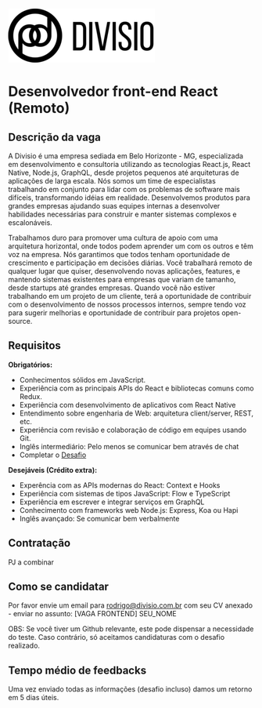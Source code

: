 ![Divisio](./logo.png)

# Desenvolvedor front-end React (Remoto)

## Descrição da vaga
A Divisio é uma empresa sediada em Belo Horizonte - MG, especializada em desenvolvimento e consultoria utilizando as tecnologias React.js,
React Native, Node.js, GraphQL, desde projetos pequenos até arquiteturas de aplicações de larga escala. Nós somos um time de especialistas trabalhando em conjunto
para lidar com os problemas de software mais difíceis, transformando idéias em realidade. Desenvolvemos produtos para grandes empresas ajudando suas equipes internas
a desenvolver habilidades necessárias para construir e manter sistemas complexos e escalonáveis.

Trabalhamos duro para promover uma cultura de apoio com uma arquitetura horizontal, onde todos podem aprender um com os outros e têm voz na empresa.
Nós garantimos que todos tenham oportunidade de crescimento e participação em decisões diárias. Você trabalhará remoto de qualquer lugar que quiser, desenvolvendo novas aplicações, features, e mantendo sistemas existentes para empresas que variam de tamanho, desde startups até grandes empresas. Quando você não estiver trabalhando em um projeto de um cliente, terá a
oportunidade de contribuir com o desenvolvimento de nossos processos internos, sempre tendo voz para sugerir melhorias e oportunidade de contribuir para projetos open-source.

## Requisitos

**Obrigatórios:**
- Conhecimentos sólidos em JavaScript.
- Experiência com as principais APIs do React e bibliotecas comuns como Redux.
- Experiência com desenvolvimento de aplicativos com React Native
- Entendimento sobre engenharia de Web: arquitetura client/server, REST, etc.
- Experiência com revisão e colaboração de código em equipes usando Git.
- Inglês intermediário: Pelo menos se comunicar bem através de chat
- Completar o [Desafio](./challenges/frontend.md)

**Desejáveis (Crédito extra):**
- Experência com as APIs modernas do React: Context e Hooks
- Experiência com sistemas de tipos JavaScript: Flow e TypeScript
- Experiência em escrever e integrar serviços em GraphQL
- Conhecimento com frameworks web Node.js: Express, Koa ou Hapi
- Inglês avançado: Se comunicar bem verbalmente

## Contratação
PJ a combinar

## Como se candidatar
Por favor envie um email para rodrigo@divisio.com.br com seu CV anexado - enviar no assunto: [VAGA FRONTEND] SEU_NOME

OBS: Se você tiver um Github relevante, este pode dispensar a necessidade do teste. Caso contrário, só aceitamos candidaturas com o desafio realizado.

## Tempo médio de feedbacks
Uma vez enviado todas as informações (desafio incluso) damos um retorno em 5 dias úteis.
